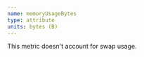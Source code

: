 ```yaml
---
name: memoryUsageBytes
type: attribute
units: bytes (B)
---
```


This metric doesn't account for swap usage.
